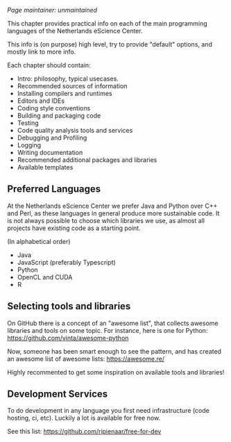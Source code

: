 
*Page maintainer: unmaintained*


This chapter provides practical info on each of the main programming languages of the Netherlands eScience Center.

This info is (on purpose) high level, try to provide "default" options, and mostly link to more info.

Each chapter should contain:

- Intro: philosophy, typical usecases.
- Recommended sources of information
- Installing compilers and runtimes
- Editors and IDEs
- Coding style conventions
- Building and packaging code
- Testing
- Code quality analysis tools and services
- Debugging and Profiling
- Logging
- Writing documentation
- Recommended additional packages and libraries
- Available templates


## Preferred Languages

At the Netherlands eScience Center we prefer Java and Python over C++ and Perl, as these languages in general produce more sustainable code. It is not always possible to choose which libraries we use, as almost all projects have existing code as a starting point.

(In alphabetical order)

- Java
- JavaScript (preferably Typescript)
- Python
- OpenCL and CUDA
- R

## Selecting tools and libraries

On GitHub there is a concept of an "awesome list", that collects awesome libraries and tools on some topic. For instance, here is one for Python: https://github.com/vinta/awesome-python

Now, someone has been smart enough to see the pattern, and has created an awesome list of awesome lists: https://awesome.re/

Highly recommented to get some inspiration on available tools and libraries!

## Development Services

To do development in any language you first need infrastructure (code hosting, ci, etc). Luckily a lot is available for free now.

See this list: https://github.com/ripienaar/free-for-dev
